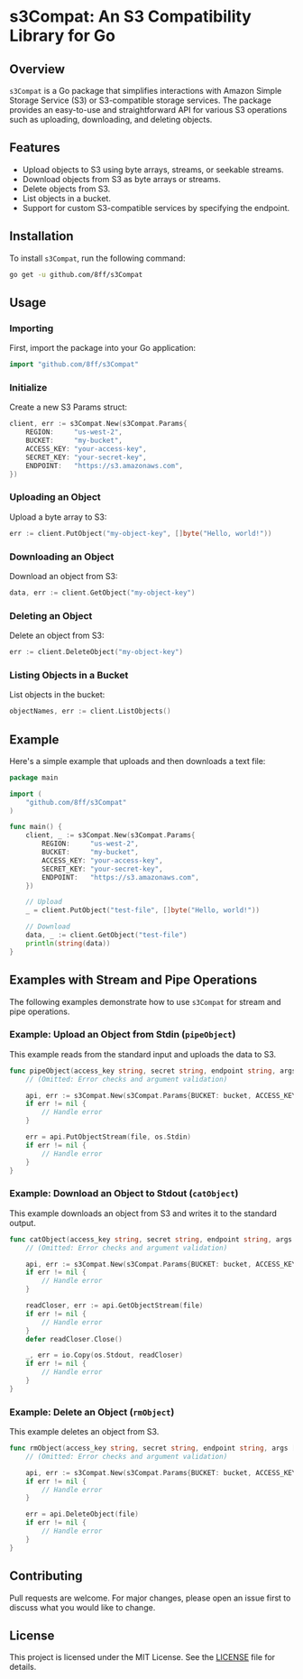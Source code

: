 
# s3Compat: An S3 Compatibility Library for Go

## Overview

`s3Compat` is a Go package that simplifies interactions with Amazon Simple Storage Service (S3) or S3-compatible storage services. The package provides an easy-to-use and straightforward API for various S3 operations such as uploading, downloading, and deleting objects.

## Features

- Upload objects to S3 using byte arrays, streams, or seekable streams.
- Download objects from S3 as byte arrays or streams.
- Delete objects from S3.
- List objects in a bucket.
- Support for custom S3-compatible services by specifying the endpoint.

## Installation

To install `s3Compat`, run the following command:

```bash
go get -u github.com/8ff/s3Compat
```

## Usage

### Importing

First, import the package into your Go application:

```go
import "github.com/8ff/s3Compat"
```

### Initialize

Create a new S3 Params struct:

```go
client, err := s3Compat.New(s3Compat.Params{
    REGION:     "us-west-2",
    BUCKET:     "my-bucket",
    ACCESS_KEY: "your-access-key",
    SECRET_KEY: "your-secret-key",
    ENDPOINT:   "https://s3.amazonaws.com",
})
```

### Uploading an Object

Upload a byte array to S3:

```go
err := client.PutObject("my-object-key", []byte("Hello, world!"))
```

### Downloading an Object

Download an object from S3:

```go
data, err := client.GetObject("my-object-key")
```

### Deleting an Object

Delete an object from S3:

```go
err := client.DeleteObject("my-object-key")
```

### Listing Objects in a Bucket

List objects in the bucket:

```go
objectNames, err := client.ListObjects()
```

## Example

Here's a simple example that uploads and then downloads a text file:

```go
package main

import (
    "github.com/8ff/s3Compat"
)

func main() {
    client, _ := s3Compat.New(s3Compat.Params{
        REGION:     "us-west-2",
        BUCKET:     "my-bucket",
        ACCESS_KEY: "your-access-key",
        SECRET_KEY: "your-secret-key",
        ENDPOINT:   "https://s3.amazonaws.com",
    })

    // Upload
    _ = client.PutObject("test-file", []byte("Hello, world!"))

    // Download
    data, _ := client.GetObject("test-file")
    println(string(data))
}
```

## Examples with Stream and Pipe Operations

The following examples demonstrate how to use `s3Compat` for stream and pipe operations.

### Example: Upload an Object from Stdin (`pipeObject`)

This example reads from the standard input and uploads the data to S3.

```go
func pipeObject(access_key string, secret string, endpoint string, args []string) {
    // (Omitted: Error checks and argument validation)

    api, err := s3Compat.New(s3Compat.Params{BUCKET: bucket, ACCESS_KEY: access_key, SECRET_KEY: secret, ENDPOINT: endpoint})
    if err != nil {
        // Handle error
    }

    err = api.PutObjectStream(file, os.Stdin)
    if err != nil {
        // Handle error
    }
}
```

### Example: Download an Object to Stdout (`catObject`)

This example downloads an object from S3 and writes it to the standard output.

```go
func catObject(access_key string, secret string, endpoint string, args []string) {
    // (Omitted: Error checks and argument validation)

    api, err := s3Compat.New(s3Compat.Params{BUCKET: bucket, ACCESS_KEY: access_key, SECRET_KEY: secret, ENDPOINT: endpoint})
    if err != nil {
        // Handle error
    }

    readCloser, err := api.GetObjectStream(file)
    if err != nil {
        // Handle error
    }
    defer readCloser.Close()

    _, err = io.Copy(os.Stdout, readCloser)
    if err != nil {
        // Handle error
    }
}
```

### Example: Delete an Object (`rmObject`)

This example deletes an object from S3.

```go
func rmObject(access_key string, secret string, endpoint string, args []string) {
    // (Omitted: Error checks and argument validation)

    api, err := s3Compat.New(s3Compat.Params{BUCKET: bucket, ACCESS_KEY: access_key, SECRET_KEY: secret, ENDPOINT: endpoint})
    if err != nil {
        // Handle error
    }

    err = api.DeleteObject(file)
    if err != nil {
        // Handle error
    }
}
```

## Contributing

Pull requests are welcome. For major changes, please open an issue first to discuss what you would like to change.

## License

This project is licensed under the MIT License. See the [LICENSE](LICENSE) file for details.
